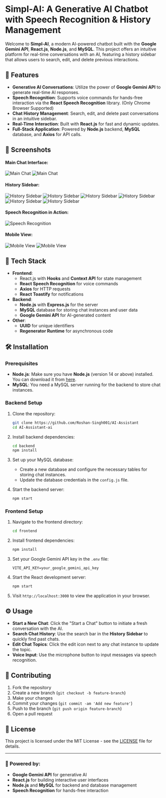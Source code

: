 # Simpl-AI: A Generative AI Chatbot with Speech Recognition & History Management

Welcome to **Simpl-AI**, a modern AI-powered chatbot built with the **Google Gemini API**, **React.js**, **Node.js**, and **MySQL**. This project offers an intuitive platform for real-time conversations with an AI, featuring a history sidebar that allows users to search, edit, and delete previous interactions.

## 🚀 Features

- **Generative AI Conversations**: Utilize the power of **Google Gemini API** to generate real-time AI responses.
- **Speech Recognition**: Supports voice commands for hands-free interaction via the **React Speech Recognition** library. (Only Chrome Browser Supported)
- **Chat History Management**: Search, edit, and delete past conversations in an intuitive sidebar.
- **Real-Time Interaction**: Built with **React.js** for fast and dynamic updates.
- **Full-Stack Application**: Powered by **Node.js** backend, **MySQL** database, and **Axios** for API calls.

## 📸 Screenshots

#### Main Chat Interface:
![Main Chat](screenshots/Mainph.png)
![Main Chat](screenshots/Mainph2.png)

#### History Sidebar:
![History Sidebar](screenshots/3.png)
![History Sidebar](screenshots/4.png)
![History Sidebar](screenshots/5.png)
![History Sidebar](screenshots/6.png)
![History Sidebar](screenshots/7.png)
![History Sidebar](screenshots/8.png)

#### Speech Recognition in Action:
![Speech Recognition](screenshots/9.png)

#### Mobile View:
![Mobile View](screenshots/Mobile1.jpg)
![Mobile View](screenshots/Mobile2.jpg)

## 🔧 Tech Stack

- **Frontend**:
  - React.js with **Hooks** and **Context API** for state management
  - **React Speech Recognition** for voice commands
  - **Axios** for HTTP requests
  - **React Toastify** for notifications
- **Backend**:
  - **Node.js** with **Express.js** for the server
  - **MySQL** database for storing chat instances and user data
  - **Google Gemini API** for AI-generated content
- **Other**:
  - **UUID** for unique identifiers
  - **Regenerator Runtime** for asynchronous code

## 🛠️ Installation

### Prerequisites

- **Node.js**: Make sure you have **Node.js** (version 14 or above) installed. You can download it from [here](https://nodejs.org/).
- **MySQL**: You need a MySQL server running for the backend to store chat instances.

### Backend Setup

1. Clone the repository:

   ```bash
   git clone https://github.com/Roshan-Singh001/AI-Assistant
   cd AI-Assistant-ai
   ```

2. Install backend dependencies:

   ```bash
   cd backend
   npm install
   ```

3. Set up your MySQL database:
   - Create a new database and configure the necessary tables for storing chat instances.
   - Update the database credentials in the `config.js` file.

4. Start the backend server:

   ```bash
   npm start
   ```

### Frontend Setup

1. Navigate to the frontend directory:

   ```bash
   cd frontend
   ```

2. Install frontend dependencies:

   ```bash
   npm install
   ```

3. Set your Google Gemini API key in the `.env` file:

   ```
   VITE_API_KEY=your_google_gemini_api_key
   ```

4. Start the React development server:

   ```bash
   npm start
   ```

5. Visit `http://localhost:3000` to view the application in your browser.

## ⚙️ Usage

- **Start a New Chat**: Click the "Start a Chat" button to initiate a fresh conversation with the AI.
- **Search Chat History**: Use the search bar in the **History Sidebar** to quickly find past chats.
- **Edit Chat Topics**: Click the edit icon next to any chat instance to update the topic.
- **Voice Input**: Use the microphone button to input messages via speech recognition.

## 📝 Contributing

1. Fork the repository
2. Create a new branch (`git checkout -b feature-branch`)
3. Make your changes
4. Commit your changes (`git commit -am 'Add new feature'`)
5. Push to the branch (`git push origin feature-branch`)
6. Open a pull request

## 📄 License

This project is licensed under the MIT License - see the [LICENSE](LICENSE) file for details.

---

### 🤖 Powered by:

- **Google Gemini API** for generative AI
- **React.js** for building interactive user interfaces
- **Node.js** and **MySQL** for backend and database management
- **Speech Recognition** for hands-free interaction
